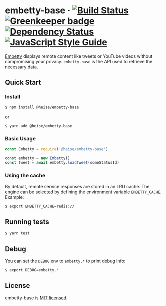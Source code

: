# embetty-base · [![Build Status](https://travis-ci.org/heiseonline/embetty-base.svg?branch=master)](https://travis-ci.org/heiseonline/embetty-base) [![Greenkeeper badge](https://badges.greenkeeper.io/heiseonline/embetty-base.svg)](https://greenkeeper.io/) [![Dependency Status](https://img.shields.io/david/heiseonline/embetty-base.svg?style=flat-square)](https://david-dm.org/heiseonline/embetty-base) [![JavaScript Style Guide](https://img.shields.io/badge/code_style-standard-brightgreen.svg)](https://standardjs.com)

[Embetty](https://github.com/heiseonline/embetty) displays remote content like tweets or YouTube videos without compromising your privacy. `embetty-base` is the API used to retrieve the necessary data.

## Quick Start

### Install

```sh
$ npm install @heise/embetty-base
```

or

```sh
$ yarn add @heise/embetty-base
```

### Basic Usage

```js
const Embetty = require('@heise/embetty-base')

const embetty = new Embetty()
const tweet = await embetty.loadTweet(someStatusId)
```

### Using the cache

By default, remote service responses are stored in an LRU cache. The engine can be selected by defining the environment variable `EMBETTY_CACHE`. Example:

```sh
$ export EMBETTY_CACHE=redis://
```

## Running tests

```sh
$ yarn test
```

## Debug

You can set the `DEBUG` env to `embetty.*` to print debug info:

```sh
$ export DEBUG=embetty.*
```

## License

embetty-base is [MIT licensed](./LICENSE).

